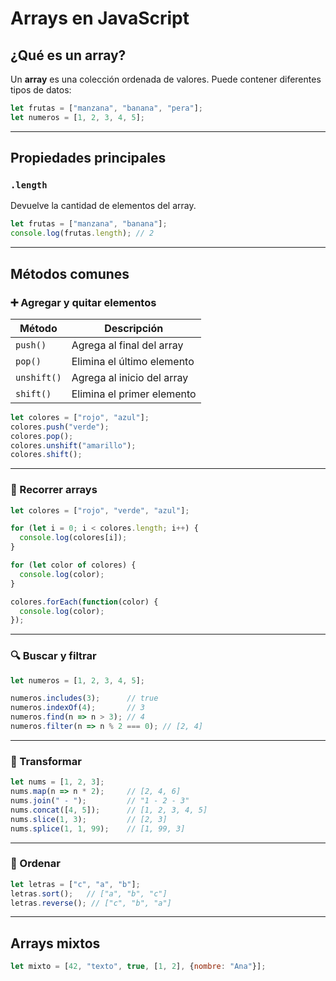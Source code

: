 # Arrays en JavaScript

## ¿Qué es un array?

Un **array** es una colección ordenada de valores. Puede contener diferentes tipos de datos:

```javascript
let frutas = ["manzana", "banana", "pera"];
let numeros = [1, 2, 3, 4, 5];
```

---

## Propiedades principales

### `.length`
Devuelve la cantidad de elementos del array.

```javascript
let frutas = ["manzana", "banana"];
console.log(frutas.length); // 2
```

---

## Métodos comunes

### ➕ Agregar y quitar elementos

| Método         | Descripción                             |
|----------------|------------------------------------------|
| `push()`       | Agrega al final del array                |
| `pop()`        | Elimina el último elemento               |
| `unshift()`    | Agrega al inicio del array               |
| `shift()`      | Elimina el primer elemento               |

```javascript
let colores = ["rojo", "azul"];
colores.push("verde");
colores.pop();
colores.unshift("amarillo");
colores.shift();
```

---

### 🔁 Recorrer arrays

```javascript
let colores = ["rojo", "verde", "azul"];

for (let i = 0; i < colores.length; i++) {
  console.log(colores[i]);
}

for (let color of colores) {
  console.log(color);
}

colores.forEach(function(color) {
  console.log(color);
});
```

---

### 🔍 Buscar y filtrar

```javascript
let numeros = [1, 2, 3, 4, 5];

numeros.includes(3);      // true
numeros.indexOf(4);       // 3
numeros.find(n => n > 3); // 4
numeros.filter(n => n % 2 === 0); // [2, 4]
```

---

### 🔧 Transformar

```javascript
let nums = [1, 2, 3];
nums.map(n => n * 2);     // [2, 4, 6]
nums.join(" - ");         // "1 - 2 - 3"
nums.concat([4, 5]);      // [1, 2, 3, 4, 5]
nums.slice(1, 3);         // [2, 3]
nums.splice(1, 1, 99);    // [1, 99, 3]
```

---

### 🔄 Ordenar

```javascript
let letras = ["c", "a", "b"];
letras.sort();   // ["a", "b", "c"]
letras.reverse(); // ["c", "b", "a"]
```

---

## Arrays mixtos

```javascript
let mixto = [42, "texto", true, [1, 2], {nombre: "Ana"}];
```
